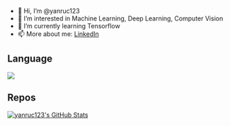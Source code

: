- 👋 Hi, I’m @yanruc123
- 👀 I’m interested in Machine Learning, Deep Learning, Computer Vision
- 🌱 I’m currently learning Tensorflow
- 📫 More about me: [LinkedIn](https://www.linkedin.com/in/yanruchen5/)

<!---
yanruc123/yanruc123 is a ✨ special ✨ repository because its `README.md` (this file) appears on your GitHub profile.
You can click the Preview link to take a look at your changes.
--->

<h2>Language</h2>
<!-- [![Top Langs](https://github-readme-stats.vercel.app/api/top-langs/?username=yanruc123&layout=compact)](https://github.com/yanruc123/github-readme-stats) -->

<a href="https://github.com/yanruc123/github-readme-stats">
  <img align="center" src="https://github-readme-stats.vercel.app/api/top-langs/?username=yanruc123&layout=compact" />
</a>

<h2>Repos</h2>
  <a href="https://awesome-github-stats.azurewebsites.net/index.html??cardType=octocat&theme=onedark">    <img  alt="yanruc123's GitHub Stats" src="https://awesome-github-stats.azurewebsites.net/user-stats/yanruc123?cardType=octocat&theme=onedark" />  </a>
